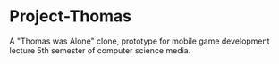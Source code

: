 # Project-Thomas

A "Thomas was Alone" clone, prototype for mobile game development lecture 5th semester of computer science media.
